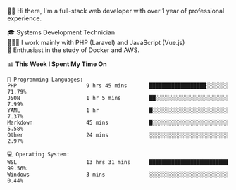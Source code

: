 🧑🏻 Hi there, I'm a full-stack web developer with over 1 year of professional experience.

🎓 Systems Development Technician<br/>
🧑🏻‍💻 I work mainly with PHP (Laravel) and JavaScript (Vue.js)<br/>
📘 Enthusiast in the study of Docker and AWS.<br/>

<!--START_SECTION:waka-->
📊 **This Week I Spent My Time On** 

```text
💬 Programming Languages: 
PHP                      9 hrs 45 mins       ██████████████████░░░░░░░   71.79% 
JSON                     1 hr 5 mins         ██░░░░░░░░░░░░░░░░░░░░░░░   7.99% 
YAML                     1 hr                █░░░░░░░░░░░░░░░░░░░░░░░░   7.37% 
Markdown                 45 mins             █░░░░░░░░░░░░░░░░░░░░░░░░   5.58% 
Other                    24 mins             ░░░░░░░░░░░░░░░░░░░░░░░░░   2.97%

💻 Operating System: 
WSL                      13 hrs 31 mins      █████████████████████████   99.56% 
Windows                  3 mins              ░░░░░░░░░░░░░░░░░░░░░░░░░   0.44%

```


<!--END_SECTION:waka-->
